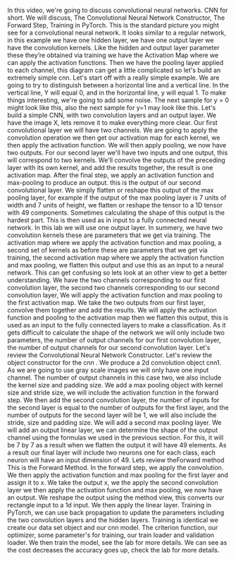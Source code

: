 In this video, we're going to discuss convolutional neural networks. CNN for short. We will discuss, The Convolutional Neural Network Constructor, The Forward Step, Training in PyTorch. This is the standard picture you might see for a convolutional neural network. It looks similar to a regular network, in this example we have one hidden layer, we have one output layer we have the convolution kernels. Like the hidden and output layer parameter these they’re obtained via training we have the Activation Map where we can apply the activation functions. Then we have the pooling layer applied to each channel, this diagram can get a little complicated so let's build an extremely simple cnn. Let's start off with a really simple example. We are going to try to distinguish between a horizontal line and a vertical line. In the vertical line, Y will equal 0, and in the horizontal line, y will equal 1. To make things interesting, we're going to add some noise. The next sample for y = 0 might look like this, also the next sample for y=1 may look like this. Let's build a simple CNN, with two convolution layers and an output layer. We have the image X, lets remove it to make everything more clear. Our first convolutional layer we will have two channels. We are going to apply the convolution operation we then get our activation map for each kernel, we then apply the activation function. We will then apply pooling, we now have two outputs. For our second layer we'll have two inputs and one output, this will correspond to two kernels. We'll convolve the outputs of the preceding layer with its own kernel, and add the results together, the result is one activation map. After the final step, we apply an activation function and max-pooling to produce an output. this is the output of our second convolutional layer. We simply flatten or reshape this output of the max pooling layer, for example if the output of the max pooling layer is 7 units of width and 7 units of height, we flatten or reshape the tensor to a 1D tensor with 49 components. Sometimes calculating the shape of this output is the hardest part. This is then used as in input to a fully connected neural network. In this lab we will use one output layer. In summery, we have two convolution kernels these are parameters that we get via training. The activation map where we apply the activation function and max pooling, a second set of kernels as before these are parameters that we get via training, the second activation map where we apply the activation function and max pooling, we flatten this output and use this as an input to a neural network. This can get confusing so lets look at an other view to get a better understanding. We have the two channels corresponding to our first convolution layer, the second two channels corresponding to our second convolution layer, We will apply the activation function and max pooling to the first activation map. We take the two outputs from our first layer, convolve them together and add the results. We will apply the activation function and pooling to the activation map then we flatten this output, this is used as an input to the fully connected layers to make a classification. As it gets difficult to calculate the shape of the network we will only include two parameters, the number of output channels for our first convolution layer, the number of output channels for our second convolution layer. Let's review the Convolutional Neural Network Constructor. Let's review the object constructor for the cnn . We produce a 2d convolution object cnn1. As we are going to use gray scale images we will only have one input channel. The number of output channels in this case two, we also include the kernel size and padding size. We add a max pooling object with kernel size and stride size, we will include the activation function in the forward step. We then add the second convolution layer, the number of inputs for the second layer is equal to the number of outputs for the first layer, and the number of outputs for the second layer will be 1, we will also include the stride, size and padding size. We will add a second max pooling layer. We will add an output linear layer, we can determine the shape of the output channel using the formulas we used in the previous section. For this, it will be 7 by 7 as a result when we flatten the output it will have 49 elements. As a result our final layer will include two neurons one for each class, each neuron will have an input dimension of 49. Lets review theForward method This is the Forward Method. In the forward step, we apply the convolution. We then apply the activation function and max pooling for the first layer and assign it to x. We take the output x, we the apply the second convolution layer we then apply the activation function and max pooling, we now have an output. We reshape the output using the method view, this converts our rectangle input to a 1d input. We then apply the linear layer. Training in PyTorch, we can use back propagation to update the parameters including the two convolution layers and the hidden layers. Training is identical we create our data set object and our cnn model. The criterion function, our optimizer, some parameter's for training, our train loader and validation loader. We then train the model, see the lab for more details. We can see as the cost decreases the accuracy goes up, check the lab for more details.
